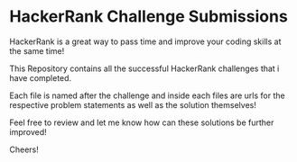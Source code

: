 # HackerRank Challenge Submissions

HackerRank is a great way to pass time and improve your coding skills at the same time!

This Repository contains all the successful HackerRank challenges that i have completed.

Each file is named after the challenge and inside each files are urls for the respective problem statements as well as the solution themselves!

Feel free to review and let me know how can these solutions be further improved!

Cheers!
